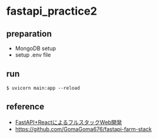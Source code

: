 # fastapi_practice2

## preparation

- MongoDB setup
- setup .env file

## run

```shell
$ uvicorn main:app --reload
```

## reference

- [FastAPI+ReactによるフルスタックWeb開発](https://www.udemy.com/course/farm-stack-react-fastapi/)
- https://github.com/GomaGoma676/fastapi-farm-stack